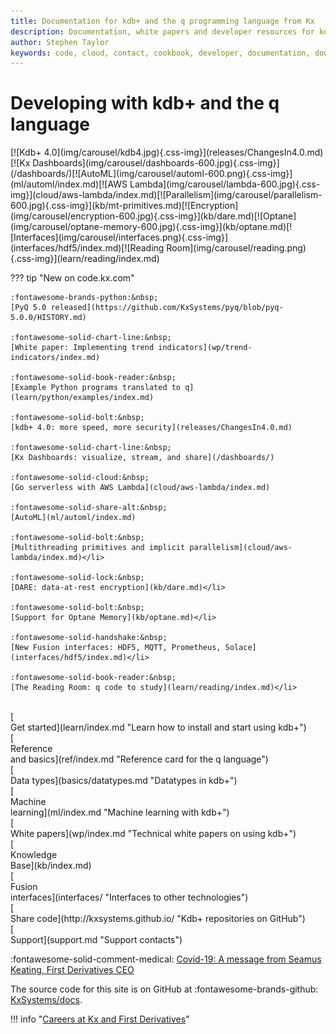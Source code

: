 ```yaml
---
title: Documentation for kdb+ and the q programming language from Kx
description: Documentation, white papers and developer resources for kdb+ and the q programming language
author: Stephen Taylor
keywords: code, cloud, contact, cookbook, developer, documentation, download, fd, first derivatives, github, ide, interface, kdb+, knowledge base, kx, programming, q, reference, support, tutorial, white paper
---
```

# Developing with kdb+ and the q language

<div markdown="1" class="container"><div class="css-carousel">[![Kdb+ 4.0](img/carousel/kdb4.jpg){.css-img}](releases/ChangesIn4.0.md)[![Kx Dashboards](img/carousel/dashboards-600.jpg){.css-img}](/dashboards/)[![AutoML](img/carousel/automl-600.png){.css-img}](ml/automl/index.md)[![AWS Lambda](img/carousel/lambda-600.jpg){.css-img}](cloud/aws-lambda/index.md)[![Parallelism](img/carousel/parallelism-600.jpg){.css-img}](kb/mt-primitives.md)[![Encryption](img/carousel/encryption-600.jpg){.css-img}](kb/dare.md)[![Optane](img/carousel/optane-memory-600.jpg){.css-img}](kb/optane.md)[![Interfaces](img/carousel/interfaces.png){.css-img}](interfaces/hdf5/index.md)[![Reading Room](img/carousel/reading.png){.css-img}](learn/reading/index.md)</div>
</div>

??? tip "New on code.kx.com"

    :fontawesome-brands-python:&nbsp;
    [PyQ 5.0 released](https://github.com/KxSystems/pyq/blob/pyq-5.0.0/HISTORY.md)

    :fontawesome-solid-chart-line:&nbsp;
    [White paper: Implementing trend indicators](wp/trend-indicators/index.md)

    :fontawesome-solid-book-reader:&nbsp;
    [Example Python programs translated to q](learn/python/examples/index.md)

    :fontawesome-solid-bolt:&nbsp;
    [kdb+ 4.0: more speed, more security](releases/ChangesIn4.0.md)

    :fontawesome-solid-chart-line:&nbsp;
    [Kx Dashboards: visualize, stream, and share](/dashboards/)

    :fontawesome-solid-cloud:&nbsp;
    [Go serverless with AWS Lambda](cloud/aws-lambda/index.md)

    :fontawesome-solid-share-alt:&nbsp;
    [AutoML](ml/automl/index.md)

    :fontawesome-solid-bolt:&nbsp;
    [Multithreading primitives and implicit parallelism](cloud/aws-lambda/index.md)</li>

    :fontawesome-solid-lock:&nbsp;
    [DARE: data-at-rest encryption](kb/dare.md)</li>

    :fontawesome-solid-bolt:&nbsp;
    [Support for Optane Memory](kb/optane.md)</li>

    :fontawesome-solid-handshake:&nbsp;
    [New Fusion interfaces: HDF5, MQTT, Prometheus, Solace](interfaces/hdf5/index.md)</li>

    :fontawesome-solid-book-reader:&nbsp;
    [The Reading Room: q code to study](learn/reading/index.md)</li>


<div style="clear: both">&nbsp;</div>

<div class="kx-flex-grid" markdown="1">
<!-- <div>
    [<i class="fas fa-fw fa-download fa-border fa-5x"></i><br/>
    Download<br/>
    :fontawesome-brands-apple:
    :fontawesome-brands-linux:
    :fontawesome-brands-windows:](https://kx.com/connect-with-us/download/  "Download free kdb+ for non-commercial use")
</div>
 -->
<div>
    [<i class="fas fa-fw fa-power-off fa-border fa-5x"></i><br/>
    Get started](learn/index.md "Learn how to install and start using kdb+")
</div>
<div>
    [<i class="fas fa-fw fa-book fa-border fa-5x"></i><br/>
    Reference<br>and basics](ref/index.md "Reference card for the q language")
</div>
<div>
    [<i class="fas fa-fw fa-dollar-sign fa-border fa-5x"></i><br/>
    Data types](basics/datatypes.md "Datatypes in kdb+")
</div>
<div>
    [<i class="fas fa-fw fa-share-alt fa-border fa-5x"></i><br/>
    Machine<br>learning](ml/index.md "Machine learning with kdb+")
</div>
<!--
<div>
    [<i class="fas fa-fw fa-book-reader fa-border fa-5x"></i><br/>
    Phrasebook](/phrases/ "Power expressions in q")
</div>
<div>
    [<i class="fab fa-fw fa-quora fa-border fa-5x"></i><br/>
    _Q for Mortals_](/q4m3/ "The classic textboox for kdb+, now in its 3rd edition")
</div>
 -->
<div>
    [<i class="far fa-fw fa-map fa-border fa-5x"></i><br/>
    White papers](wp/index.md "Technical white papers on using kdb+")
</div>
<div>
    [<i class="fas fa-fw fa-graduation-cap fa-border fa-5x"></i><br/>
    Knowledge<br/>Base](kb/index.md)
</div>
<div>
    [<i class="fab fa-fw fa-superpowers fa-border fa-5x"></i><br/>
    Fusion<br/>interfaces](interfaces/ "Interfaces to other technologies")
</div>
<div>
    [<i class="fab fa-fw fa-github fa-border fa-5x"></i><br/>
    Share code](http://kxsystems.github.io/ "Kdb+ repositories on GitHub")
</div>
<div>
    [<i class="fas fa-fw fa-life-ring fa-border fa-5x"></i><br/>
    Support](support.md "Support contacts")
</div>
</div>

:fontawesome-solid-comment-medical:
[Covid-19: A message from Seamus Keating, First Derivatives CEO](coronavirus.md)

The source code for this site is on GitHub at
:fontawesome-brands-github:
[KxSystems/docs](https://github.com/kxsystems/docs/).

!!! info "[Careers at Kx and First Derivatives](http://www.firstderivatives.com/careers/)"

